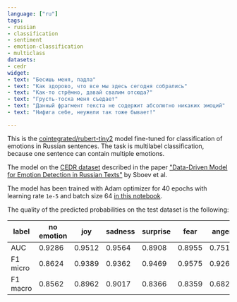 ```yaml
---
language: ["ru"]
tags:
- russian
- classification
- sentiment
- emotion-classification
- multiclass
datasets:
- cedr
widget:
- text: "Бесишь меня, падла"
- text: "Как здорово, что все мы здесь сегодня собрались"
- text: "Как-то стрёмно, давай свалим отсюда?"
- text: "Грусть-тоска меня съедает"
- text: "Данный фрагмент текста не содержит абсолютно никаких эмоций"
- text: "Нифига себе, неужели так тоже бывает!"

---
```

This is the [cointegrated/rubert-tiny2](https://huggingface.co/cointegrated/rubert-tiny2) model fine-tuned for classification of emotions in Russian sentences. The task is multilabel classification, because one sentence can contain multiple emotions.

The model on the [CEDR dataset](https://huggingface.co/datasets/cedr) described in the paper ["Data-Driven Model for Emotion Detection in Russian Texts"](https://doi.org/10.1016/j.procs.2021.06.075) by Sboev et al.

The model has been trained with Adam optimizer for 40 epochs with learning rate `1e-5` and batch size 64 [in this notebook](https://colab.research.google.com/drive/1AFW70EJaBn7KZKRClDIdDUpbD46cEsat?usp=sharing).

The quality of the predicted probabilities on the test dataset is the following:

| label    | no emotion | joy    |sadness |surprise| fear   |anger   | mean    | mean (emotions) |
|----------|------------|--------|--------|--------|--------|--------| --------| ----------------|
| AUC      | 0.9286     | 0.9512 | 0.9564 | 0.8908 | 0.8955 | 0.7511 |  0.8956 | 0.8890          |
| F1 micro | 0.8624     | 0.9389 | 0.9362 | 0.9469 | 0.9575 | 0.9261 |  0.9280 | 0.9411          |
| F1 macro | 0.8562     | 0.8962 | 0.9017 | 0.8366 | 0.8359 | 0.6820 |  0.8348 | 0.8305          |
